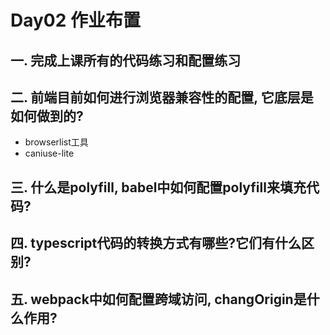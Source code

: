 # Day02 作业布置

## 一. 完成上课所有的代码练习和配置练习











## 二. 前端目前如何进行浏览器兼容性的配置, 它底层是如何做到的?

* browserlist工具
* caniuse-lite









## 三. 什么是polyfill, babel中如何配置polyfill来填充代码?









## 四. typescript代码的转换方式有哪些?它们有什么区别?









## 五. webpack中如何配置跨域访问, changOrigin是什么作用?





































































